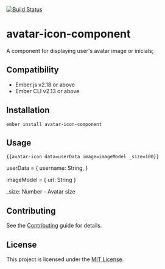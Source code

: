 [![Build Status](https://travis-ci.org/ollar/avatar-icon-component.svg?branch=master)](https://travis-ci.org/ollar/avatar-icon-component)

avatar-icon-component
==============================================================================

A component for displaying user's avatar image or inicials;


Compatibility
------------------------------------------------------------------------------

* Ember.js v2.18 or above
* Ember CLI v2.13 or above


Installation
------------------------------------------------------------------------------

```
ember install avatar-icon-component
```


Usage
------------------------------------------------------------------------------

`{{avatar-icon data=userData image=imageModel _size=100}}`

userData = {
    username: String,
}

imageModel = {
    url: String
}

_size: Number - Avatar size


Contributing
------------------------------------------------------------------------------

See the [Contributing](CONTRIBUTING.md) guide for details.


License
------------------------------------------------------------------------------

This project is licensed under the [MIT License](LICENSE.md).
